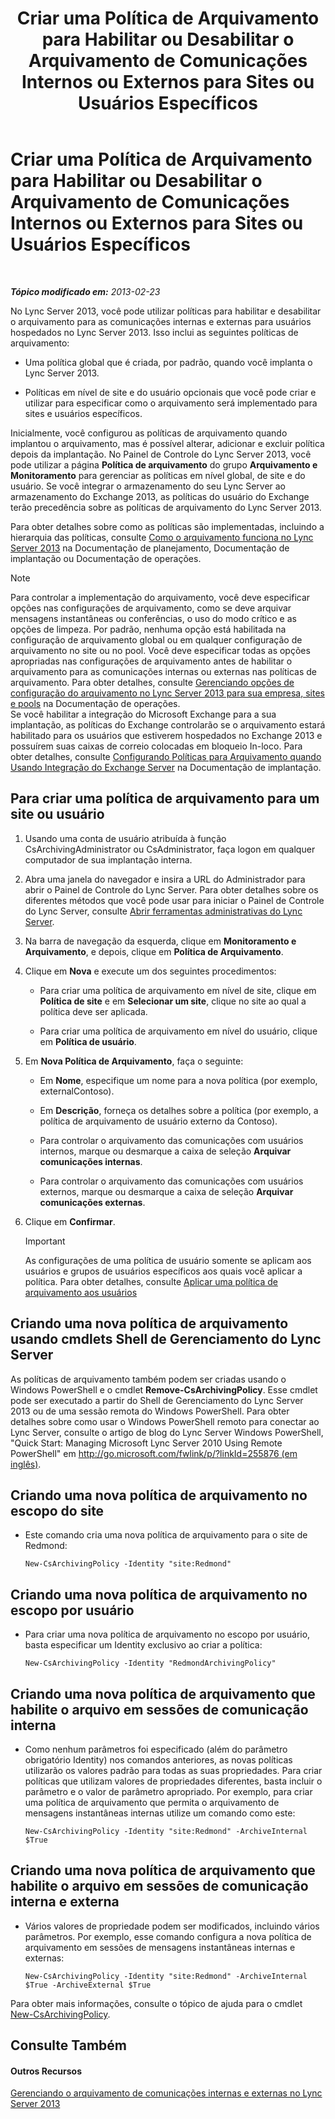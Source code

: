 ﻿---
title: Criar uma Política de Arquivamento para Habilitar ou Desabilitar o Arquivamento de Comunicações Internos ou Externos para Sites ou Usuários Específicos
TOCTitle: Criar uma Política de Arquivamento para Habilitar ou Desabilitar o Arquivamento de Comunicações Internos ou Externos para Sites ou Usuários Específicos
ms:assetid: 5864793a-ba72-470c-bb5b-9fb41e968896
ms:mtpsurl: https://technet.microsoft.com/pt-br/library/Gg398385(v=OCS.15)
ms:contentKeyID: 49306780
ms.date: 05/19/2016
mtps_version: v=OCS.15
ms.translationtype: HT
---

# Criar uma Política de Arquivamento para Habilitar ou Desabilitar o Arquivamento de Comunicações Internos ou Externos para Sites ou Usuários Específicos

 

_**Tópico modificado em:** 2013-02-23_

No Lync Server 2013, você pode utilizar políticas para habilitar e desabilitar o arquivamento para as comunicações internas e externas para usuários hospedados no Lync Server 2013. Isso inclui as seguintes políticas de arquivamento:

  - Uma política global que é criada, por padrão, quando você implanta o Lync Server 2013.

  - Políticas em nível de site e do usuário opcionais que você pode criar e utilizar para especificar como o arquivamento será implementado para sites e usuários específicos.

Inicialmente, você configurou as políticas de arquivamento quando implantou o arquivamento, mas é possível alterar, adicionar e excluir política depois da implantação. No Painel de Controle do Lync Server 2013, você pode utilizar a página **Política de arquivamento** do grupo **Arquivamento e Monitoramento** para gerenciar as políticas em nível global, de site e do usuário. Se você integrar o armazenamento do seu Lync Server ao armazenamento do Exchange 2013, as políticas do usuário do Exchange terão precedência sobre as políticas de arquivamento do Lync Server 2013.

Para obter detalhes sobre como as políticas são implementadas, incluindo a hierarquia das políticas, consulte [Como o arquivamento funciona no Lync Server 2013](lync-server-2013-how-archiving-works.md) na Documentação de planejamento, Documentação de implantação ou Documentação de operações.

> [!note]  
> Para controlar a implementação do arquivamento, você deve especificar opções nas configurações de arquivamento, como se deve arquivar mensagens instantâneas ou conferências, o uso do modo crítico e as opções de limpeza. Por padrão, nenhuma opção está habilitada na configuração de arquivamento global ou em qualquer configuração de arquivamento no site ou no pool. Você deve especificar todas as opções apropriadas nas configurações de arquivamento antes de habilitar o arquivamento para as comunicações internas ou externas nas políticas de arquivamento. Para obter detalhes, consulte <a href="lync-server-2013-managing-archiving-configuration-options-for-your-organization-sites-and-pools.md">Gerenciando opções de configuração do arquivamento no Lync Server 2013 para sua empresa, sites e pools</a> na Documentação de operações.<br />Se você habilitar a integração do Microsoft Exchange para a sua implantação, as políticas do Exchange controlarão se o arquivamento estará habilitado para os usuários que estiverem hospedados no Exchange 2013 e possuírem suas caixas de correio colocadas em bloqueio In-loco. Para obter detalhes, consulte <a href="lync-server-2013-setting-up-policies-for-archiving-when-using-exchange-server-integration.md">Configurando Políticas para Arquivamento quando Usando Integração do Exchange Server</a> na Documentação de implantação.

## Para criar uma política de arquivamento para um site ou usuário

1.  Usando uma conta de usuário atribuída à função CsArchivingAdministrator ou CsAdministrator, faça logon em qualquer computador de sua implantação interna.

2.  Abra uma janela do navegador e insira a URL do Administrador para abrir o Painel de Controle do Lync Server. Para obter detalhes sobre os diferentes métodos que você pode usar para iniciar o Painel de Controle do Lync Server, consulte [Abrir ferramentas administrativas do Lync Server](lync-server-2013-open-lync-server-administrative-tools.md).

3.  Na barra de navegação da esquerda, clique em **Monitoramento e Arquivamento**, e depois, clique em **Política de Arquivamento**.

4.  Clique em **Nova** e execute um dos seguintes procedimentos:
    
      - Para criar uma política de arquivamento em nível de site, clique em **Política de site** e em **Selecionar um site**, clique no site ao qual a política deve ser aplicada.
    
      - Para criar uma política de arquivamento em nível do usuário, clique em **Política de usuário**.

5.  Em **Nova Política de Arquivamento**, faça o seguinte:
    
      - Em **Nome**, especifique um nome para a nova política (por exemplo, externalContoso).
    
      - Em **Descrição**, forneça os detalhes sobre a política (por exemplo, a política de arquivamento de usuário externo da Contoso).
    
      - Para controlar o arquivamento das comunicações com usuários internos, marque ou desmarque a caixa de seleção **Arquivar comunicações internas**.
    
      - Para controlar o arquivamento das comunicações com usuários externos, marque ou desmarque a caixa de seleção **Arquivar comunicações externas**.

6.  Clique em **Confirmar**.
    
    > [!important]  
    > As configurações de uma política de usuário somente se aplicam aos usuários e grupos de usuários específicos aos quais você aplicar a política. Para obter detalhes, consulte <a href="lync-server-2013-applying-an-archiving-policy-to-users.md">Aplicar uma política de arquivamento aos usuários</a>

## Criando uma nova política de arquivamento usando cmdlets Shell de Gerenciamento do Lync Server

As políticas de arquivamento também podem ser criadas usando o Windows PowerShell e o cmdlet **Remove-CsArchivingPolicy**. Esse cmdlet pode ser executado a partir do Shell de Gerenciamento do Lync Server 2013 ou de uma sessão remota do Windows PowerShell. Para obter detalhes sobre como usar o Windows PowerShell remoto para conectar ao Lync Server, consulte o artigo de blog do Lync Server Windows PowerShell, "Quick Start: Managing Microsoft Lync Server 2010 Using Remote PowerShell" em [http://go.microsoft.com/fwlink/p/?linkId=255876 (em inglês)](http://go.microsoft.com/fwlink/p/?linkid=255876).

## Criando uma nova política de arquivamento no escopo do site

  - Este comando cria uma nova política de arquivamento para o site de Redmond:
    
        New-CsArchivingPolicy -Identity "site:Redmond"

## Criando uma nova política de arquivamento no escopo por usuário

  - Para criar uma nova política de arquivamento no escopo por usuário, basta especificar um Identity exclusivo ao criar a política:
    
        New-CsArchivingPolicy -Identity "RedmondArchivingPolicy"

## Criando uma nova política de arquivamento que habilite o arquivo em sessões de comunicação interna

  - Como nenhum parâmetros foi especificado (além do parâmetro obrigatório Identity) nos comandos anteriores, as novas políticas utilizarão os valores padrão para todas as suas propriedades. Para criar políticas que utilizam valores de propriedades diferentes, basta incluir o parâmetro e o valor de parâmetro apropriado. Por exemplo, para criar uma política de arquivamento que permita o arquivamento de mensagens instantâneas internas utilize um comando como este:
    
        New-CsArchivingPolicy -Identity "site:Redmond" -ArchiveInternal $True

## Criando uma nova política de arquivamento que habilite o arquivo em sessões de comunicação interna e externa

  - Vários valores de propriedade podem ser modificados, incluindo vários parâmetros. Por exemplo, esse comando configura a nova política de arquivamento em sessões de mensagens instantâneas internas e externas:
    
        New-CsArchivingPolicy -Identity "site:Redmond" -ArchiveInternal $True -ArchiveExternal $True

Para obter mais informações, consulte o tópico de ajuda para o cmdlet [New-CsArchivingPolicy](https://docs.microsoft.com/en-us/powershell/module/skype/New-CsArchivingPolicy).

## Consulte Também

#### Outros Recursos

[Gerenciando o arquivamento de comunicações internas e externas no Lync Server 2013](lync-server-2013-managing-the-archiving-of-internal-and-external-communications.md)

